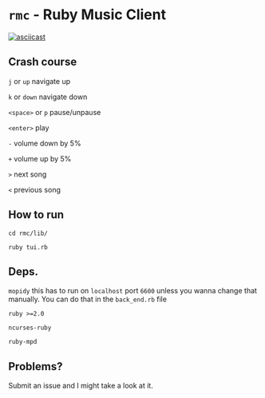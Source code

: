 # `rmc` - Ruby Music Client

[![asciicast](https://asciinema.org/a/4r9onc2inom7lnb8aratn69tr.png)](https://asciinema.org/a/4r9onc2inom7lnb8aratn69tr)

## Crash course
`j` or `up` navigate up

`k` or `down` navigate down

`<space>` or `p` pause/unpause

`<enter>` play

`-` volume down by 5%

`+` volume up by 5%

`>` next song

`<` previous song

## How to run
`cd rmc/lib/`

`ruby tui.rb`

## Deps.
`mopidy` this has to run on `localhost` port `6600` unless you wanna change that manually. You can do that in the `back_end.rb` file

`ruby >=2.0`

`ncurses-ruby`

`ruby-mpd`

## Problems?
Submit an issue and I might take a look at it.
